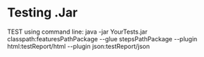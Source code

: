 # Testing .Jar 
TEST using command line:
java -jar YourTests.jar classpath:featuresPathPackage --glue stepsPathPackage --plugin html:testReport/html --plugin json:testReport/json

